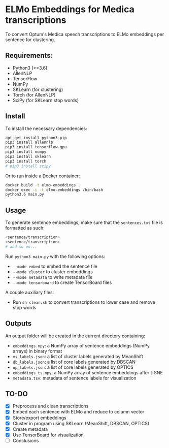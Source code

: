 # ELMo Embeddings for Medica transcriptions
To convert Optum's Medica speech transcriptions to ELMo embeddings per sentence for clustering.

## Requirements:
 * Python3 (>=3.6)
 * AllenNLP
 * TensorFlow
 * NumPy
 * SKLearn (for clustering)
 * Torch (for AllenNLP)
 * SciPy (for SKLearn stop words)

## Install
To install the necessary dependencies:

```bash
apt-get install python3-pip
pip3 install allennlp
pip3 install tensorflow-gpu
pip3 install numpy
pip3 install sklearn
pip3 install torch
# pip3 install scipy
```

Or to run inside a Docker container:
```bash
docker build -t elmo-embeddings .
docker exec -i -t elmo-embeddings /bin/bash
python3.6 main.py
```

## Usage
To generate sentence embeddings, make sure that the `sentences.txt` file is formatted as such:

```bash
<sentence/transcription>
<sentence/transcription>
# and so on...
```

Run `python3 main.py` with the following options:
 * `--mode embed` to embed the sentence file
 * `--mode cluster` to cluster embeddings
 * `--mode metadata` to write metadata file
 * `--mode tensorboard` to create TensorBoard files

A couple auxiliary files:
 * Run `sh clean.sh` to convert transcriptions to lower case and remove stop words


## Outputs
An output folder will be created in the current directory containing:
 * `embeddings.npy`: a NumPy array of sentence embeddings (NumPy arrays) in binary format
 * `ms_labels.json`: a list of cluster labels generated by MeanShift
 * `db_labels.json`: a list of core labels generated by DBSCAN
 * `op_labels.json`: a list of core labels generated by OPTICS
 * `embeddings_ts.npy`: a NumPy array of sentence embeddings after t-SNE
 * `metadata.tsv`: metadata of sentence labels for visualization


## TO-DO
 - [x] Preprocess and clean transcriptions
 - [x] Embed each sentence with ELMo and reduce to column vector
 - [x] Store/export embeddings
 - [x] Cluster in program using SKLearn (MeanShift, DBSCAN, OPTICS)
 - [x] Create metadata
 - [x] Use TensorBoard for visualization
 - [ ] Conclusions
